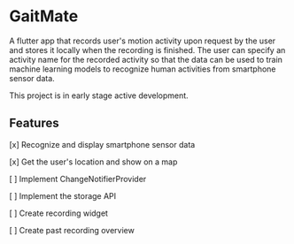 # GaitMate

A flutter app that records user's motion activity upon request by the user and stores it locally when the recording is finished. The user can specify an activity name for the recorded activity so that the data can be used to train machine learning models to recognize human activities from smartphone sensor data.

This project is in early stage active development.

## Features

[x] Recognize and display smartphone sensor data

[x] Get the user's location and show on a map

[ ] Implement ChangeNotifierProvider

[ ] Implement the storage API

[ ] Create recording widget

[ ] Create past recording overview

